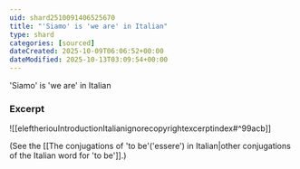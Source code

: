 ```yaml
---
uid: shard2510091406525670
title: "'Siamo' is 'we are' in Italian"
type: shard
categories: [sourced]
dateCreated: 2025-10-09T06:06:52+00:00
dateModified: 2025-10-13T03:09:54+00:00
---
```

'Siamo' is 'we are' in Italian

### Excerpt
![[eleftheriouIntroductionItalianignorecopyrightexcerptindex#^99acb]]

 (See the [[The conjugations of 'to be'('essere') in Italian|other conjugations of the Italian word for 'to be']].)